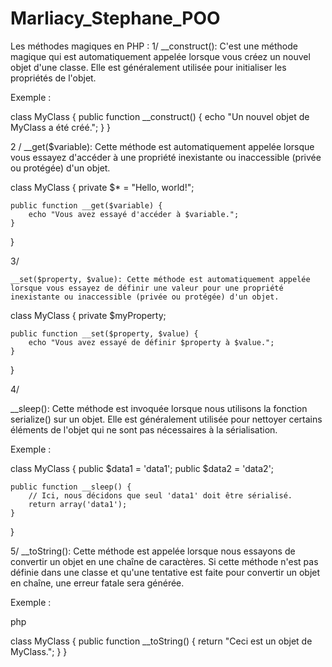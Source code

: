 # Marliacy_Stephane_POO
Les méthodes magiques en PHP :
1/
    __construct(): C'est une méthode magique qui est automatiquement appelée lorsque vous créez un nouvel objet d'une classe. 
    Elle est généralement utilisée pour initialiser les propriétés de l'objet.

Exemple :

class MyClass {
    public function __construct() {
        echo "Un nouvel objet de MyClass a été créé.";
    }
}

2 /
 __get($variable): Cette méthode est automatiquement appelée lorsque vous essayez d'accéder à une propriété inexistante ou inaccessible (privée ou protégée) d'un objet.

class MyClass {
    private $* = "Hello, world!";

    public function __get($variable) {
        echo "Vous avez essayé d'accéder à $variable.";
    }
}

3/

    __set($property, $value): Cette méthode est automatiquement appelée lorsque vous essayez de définir une valeur pour une propriété inexistante ou inaccessible (privée ou protégée) d'un objet.


class MyClass {
    private $myProperty;

    public function __set($property, $value) {
        echo "Vous avez essayé de définir $property à $value.";
    }
}

4/

   __sleep(): Cette méthode est invoquée lorsque nous utilisons la fonction serialize() sur un objet. Elle est généralement utilisée pour nettoyer certains éléments de l'objet qui ne sont pas nécessaires à la sérialisation.

Exemple :

class MyClass {
    public $data1 = 'data1';
    public $data2 = 'data2';

    public function __sleep() {
        // Ici, nous décidons que seul 'data1' doit être sérialisé.
        return array('data1');
    }
}

5/
__toString(): Cette méthode est appelée lorsque nous essayons de convertir un objet en une chaîne de caractères. Si cette méthode n'est pas définie dans une classe et qu'une tentative est faite pour convertir un objet en chaîne, une erreur fatale sera générée.

Exemple :

php

class MyClass {
    public function __toString() {
        return "Ceci est un objet de MyClass.";
    }
}
